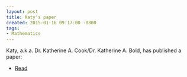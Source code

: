 ```yaml
---
layout: post
title: Katy's paper
created: 2015-01-16 09:17:00 -0800
tags:
- Mathematics
---
```

Katy, a.k.a. Dr. Katherine A. Cook/Dr. Katherine A. Bold, has published a paper:

* [Read](http://www.mathematical-neuroscience.com/content/5/1/2)
